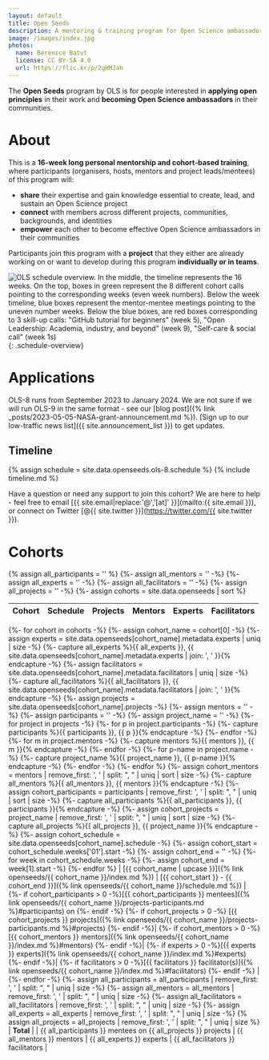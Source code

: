 ```yaml
---
layout: default
title: Open Seeds
description: A mentoring & training program for Open Science ambassadors
image: /images/index.jpg
photos:
  name: Bérénice Batut
  license: CC BY-SA 4.0
  url: https://flic.kr/p/2gHMJah
---
```


The **Open Seeds** program by OLS is for people interested in **applying open principles** in their work and **becoming Open Science ambassadors** in their communities.

# About

This is a **16-week long personal mentorship and cohort-based training**, where participants (organisers, hosts, mentors and project leads/mentees) of this program will:
- **share** their expertise and gain knowledge essential to create, lead, and sustain an Open Science project
- **connect** with members across different projects, communities, backgrounds, and identities
- **empower** each other to become effective Open Science ambassadors in their communities

Participants join this program with a **project** that they either are already working on or want to develop during this program **individually or in teams**.

![OLS schedule overview. In the middle, the timeline represents the 16 weeks. On the top, boxes in green represent the 8 different cohort calls pointing to the corresponding weeks (even week numbers). Below the week timeline, blue boxes represent the mentor-mentee meetings pointing to the uneven number weeks. Below the blue boxes, are red boxes corresponding to 3 skill-up calls: "GitHub tutorial for beginners" (week 5), "Open Leadership: Academia, industry, and beyond" (week 9), "Self-care & social call" (week 1s)](/images/schedule.png){: .schedule-overview}

# Applications

<!--[Apply via Open Review](https://openreview.net/group?id=openlifesci.org/Open_Life_Science/2023/Cohort_8){:.button .is-link .is-fullwidth}

*Please register on Open Review before July 3, 2023 to allow activation of your Open Review profile as described in the [OLS-8 application guidelines and templates](https://github.com/open-life-science/application-forms).*-->

OLS-8 runs from September 2023 to January 2024. We are not sure if we will run OLS-9 in the same format - see our [blog post]({% link _posts/2023-05-05-NASA-grant-announcement.md %}). [Sign up to our low-traffic news list]({{ site.announcement_list }}) to get updates. 

## Timeline

{% assign schedule = site.data.openseeds.ols-8.schedule %}
{% include timeline.md %}

Have a question or need any support to join this cohort?
We are here to help - feel free to email [{{ site.email|replace:'@','[at]' }}](mailto:{{ site.email }}), or connect on Twitter [@{{ site.twitter }}](https://twitter.com/{{ site.twitter }}).

# Cohorts
{% assign all_participants = '' %}
{%- assign all_mentors = '' -%}
{%- assign all_experts = '' -%}
{%- assign all_facilitators = '' -%}
{%- assign all_projects = '' -%}
{%- assign cohorts = site.data.openseeds | sort %}

| Cohort | Schedule | Projects | Mentors | Experts | Facilitators |
| --- | --- | --- | --- | --- | --- |
{%- for cohort in cohorts -%}
  {%- assign cohort_name = cohort[0] -%}
  {%- assign experts = site.data.openseeds[cohort_name].metadata.experts | uniq | size -%}
  {%- capture all_experts %}{{ all_experts }}, {{ site.data.openseeds[cohort_name].metadata.experts | join: ', ' }}{% endcapture -%}
  {%- assign facilitators = site.data.openseeds[cohort_name].metadata.facilitators | uniq | size -%}
  {%- capture all_facilitators %}{{ all_facilitators }}, {{ site.data.openseeds[cohort_name].metadata.facilitators | join: ', ' }}{% endcapture -%}
  {%- assign projects = site.data.openseeds[cohort_name].projects -%}
  {%- assign mentors = '' -%}
  {%- assign participants = '' -%}
  {%- assign project_name = '' -%}
  {%- for project in projects -%}
      {%- for p in project.participants -%}
          {%- capture participants %}{{ participants }}, {{ p }}{% endcapture -%}
      {%- endfor -%}
      {%- for m in project.mentors -%}
          {%- capture mentors %}{{ mentors }}, {{ m }}{% endcapture -%}
      {%- endfor -%}
      {%- for p-name in project.name -%}
          {%- capture project_name %}{{ project_name }}, {{ p-name }}{% endcapture -%}
      {%- endfor -%}
  {%- endfor %}
  {%- assign cohort_mentors = mentors | remove_first: ', ' | split: ", " | uniq | sort | size -%}
  {%- capture all_mentors %}{{ all_mentors }}, {{ mentors }}{% endcapture -%}
  {%- assign cohort_participants = participants | remove_first: ', ' | split: ", " | uniq | sort | size -%}
  {%- capture all_participants %}{{ all_participants }}, {{ participants }}{% endcapture -%}
  {%- assign cohort_projects = project_name | remove_first: ', ' | split: ", " | uniq | sort | size -%}
  {%- capture all_projects %}{{ all_projects }}, {{ project_name }}{% endcapture -%}
  {%- assign cohort_schedule = site.data.openseeds[cohort_name].schedule -%}
  {%- assign cohort_start = cohort_schedule.weeks['01'].start -%}
  {%- assign cohort_end = '' -%}
  {%- for week in cohort_schedule.weeks -%}
      {%- assign cohort_end = week[1].start -%}
  {%- endfor %}
| [{{ cohort_name | upcase }}]({% link openseeds/{{ cohort_name }}/index.md %}) | [{{ cohort_start }} - {{ cohort_end }}]({% link openseeds/{{ cohort_name }}/schedule.md %}) | {%- if cohort_participants > 0 -%}[{{ cohort_participants }} mentees]({% link openseeds/{{ cohort_name }}/projects-participants.md %}#participants) on {%- endif -%} {%- if cohort_projects > 0 -%} [{{ cohort_projects }} projects]({% link openseeds/{{ cohort_name }}/projects-participants.md %}#projects) {%- endif -%}| {%- if cohort_mentors > 0 -%}[{{ cohort_mentors }} mentors]({% link openseeds/{{ cohort_name }}/index.md %}#mentors) {%- endif -%}| {%- if experts > 0 -%}[{{ experts }} experts]({% link openseeds/{{ cohort_name }}/index.md %}#experts) {%- endif -%}| {%- if facilitators > 0 -%}[{{ facilitators }} facilitator(s)]({% link openseeds/{{ cohort_name }}/index.md %}#facilitators) {%- endif -%} |
{%- endfor -%}
{%- assign all_participants = all_participants | remove_first: ', ' | split: ", " | uniq | size -%}
{%- assign all_mentors = all_mentors | remove_first: ', ' | split: ", " | uniq | size -%}
{%- assign all_facilitators = all_facilitators | remove_first: ', ' | split: ", " | uniq | size -%}
{%- assign all_experts = all_experts | remove_first: ', ' | split: ", " | uniq | size -%}
{% assign all_projects = all_projects | remove_first: ', ' | split: ", " | uniq | size %}
| **Total** | | {{ all_participants }} mentees on {{ all_projects }} projects | {{ all_mentors }} mentors | {{ all_experts }} experts | {{ all_facilitators }} facilitators |

